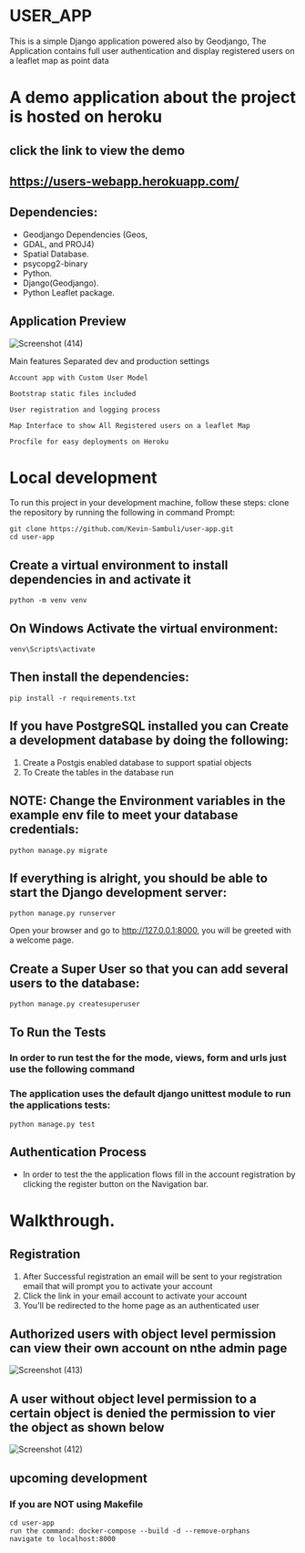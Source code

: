# USER_APP
This is a simple Django application powered also by Geodjango, The Application contains full user authentication
and display registered users on a leaflet map as point data


# A demo application about the project is hosted on heroku
## click the link to view the demo

## https://users-webapp.herokuapp.com/

## Dependencies:
- Geodjango Dependencies (Geos,
- GDAL, and PROJ4)
- Spatial Database.
- psycopg2-binary
- Python.
- Django(Geodjango).
- Python Leaflet package.


## Application Preview
![Screenshot (414)](https://user-images.githubusercontent.com/43718849/198390042-ad6e6811-22a2-42de-82c2-b51f25194705.png)


Main features
    Separated dev and production settings

    Account app with Custom User Model

    Bootstrap static files included

    User registration and logging process

    Map Interface to show All Registered users on a leaflet Map

    Procfile for easy deployments on Heroku

    

# Local development
To run this project in your development machine, follow these steps:
clone the repository by running the following in command Prompt:

    git clone https://github.com/Kevin-Sambuli/user-app.git
    cd user-app


## Create a virtual environment to install dependencies in and activate it

    python -m venv venv


## On Windows Activate the virtual environment:
    venv\Scripts\activate


## Then install the dependencies:

    pip install -r requirements.txt


## If you have PostgreSQL installed you can Create a development database by doing the following:

1. Create a Postgis enabled database to support spatial objects
2. To Create the tables in the database run

## NOTE: Change the Environment variables in the example env file to meet your database credentials:
    python manage.py migrate

## If everything is alright, you should be able to start the Django development server:

    python manage.py runserver 

Open your browser and go to http://127.0.0.1:8000, you will be greeted with a welcome page.

## Create a Super User so that you can add several users to the database:
    python manage.py createsuperuser

## To Run the Tests
### In order to run test the for the mode, views, form and urls just use the following command
### The application uses the default django unittest module to run the applications tests:
    python manage.py test

## Authentication Process
- In order to test the the application flows fill in the account registration  by clicking the register button on the Navigation bar.


# Walkthrough.
## Registration
1. After Successful registration an email will be sent to your registration email that will prompt you to activate your account
2. Click the link in your email account to activate your account
3. You'll be redirected to the home page as an authenticated user

## Authorized users with object level permission can view their own account on nthe admin page

![Screenshot (413)](https://user-images.githubusercontent.com/43718849/198390330-ef45be94-34f8-4da3-bac3-4739c56cf442.png)


## A user without object level permission to a certain object is denied the permission to vier the object as shown below
![Screenshot (412)](https://user-images.githubusercontent.com/43718849/198390629-3c7dd4c0-4daf-4a7c-b9ec-7bc54d3a6d3c.png)



## upcoming development
### If you are NOT using Makefile
    cd user-app
    run the command: docker-compose --build -d --remove-orphans
    navigate to localhost:8000


